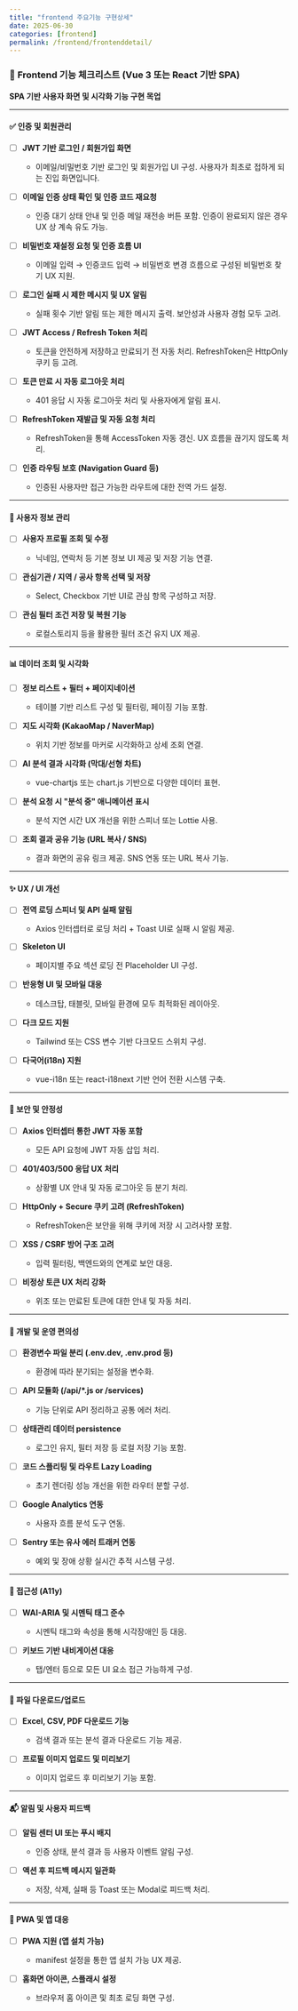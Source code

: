 ```yaml
---
title: "frontend 주요기능 구현상세"
date: 2025-06-30
categories: [frontend]
permalink: /frontend/frontenddetail/
---
```


### 🎨 **Frontend 기능 체크리스트 (Vue 3 또는 React 기반 SPA)**

**SPA 기반 사용자 화면 및 시각화 기능 구현 목업**

---

#### ✅ 인증 및 회원관리

* [ ] **JWT 기반 로그인 / 회원가입 화면**  
  * 이메일/비밀번호 기반 로그인 및 회원가입 UI 구성. 사용자가 최초로 접하게 되는 진입 화면입니다.

* [ ] **이메일 인증 상태 확인 및 인증 코드 재요청**  
  * 인증 대기 상태 안내 및 인증 메일 재전송 버튼 포함. 인증이 완료되지 않은 경우 UX 상 계속 유도 가능.

* [ ] **비밀번호 재설정 요청 및 인증 흐름 UI**  
  * 이메일 입력 → 인증코드 입력 → 비밀번호 변경 흐름으로 구성된 비밀번호 찾기 UX 지원.

* [ ] **로그인 실패 시 제한 메시지 및 UX 알림**  
  * 실패 횟수 기반 알림 또는 제한 메시지 출력. 보안성과 사용자 경험 모두 고려.

* [ ] **JWT Access / Refresh Token 처리**  
  * 토큰을 안전하게 저장하고 만료되기 전 자동 처리. RefreshToken은 HttpOnly 쿠키 등 고려.

* [ ] **토큰 만료 시 자동 로그아웃 처리**  
  * 401 응답 시 자동 로그아웃 처리 및 사용자에게 알림 표시.

* [ ] **RefreshToken 재발급 및 자동 요청 처리**  
  * RefreshToken을 통해 AccessToken 자동 갱신. UX 흐름을 끊기지 않도록 처리.

* [ ] **인증 라우팅 보호 (Navigation Guard 등)**  
  * 인증된 사용자만 접근 가능한 라우트에 대한 전역 가드 설정.

---

#### 👤 사용자 정보 관리

* [ ] **사용자 프로필 조회 및 수정**  
  * 닉네임, 연락처 등 기본 정보 UI 제공 및 저장 기능 연결.

* [ ] **관심기관 / 지역 / 공사 항목 선택 및 저장**  
  * Select, Checkbox 기반 UI로 관심 항목 구성하고 저장.

* [ ] **관심 필터 조건 저장 및 복원 기능**  
  * 로컬스토리지 등을 활용한 필터 조건 유지 UX 제공.

---

#### 📊 데이터 조회 및 시각화

* [ ] **정보 리스트 + 필터 + 페이지네이션**  
  * 테이블 기반 리스트 구성 및 필터링, 페이징 기능 포함.

* [ ] **지도 시각화 (KakaoMap / NaverMap)**  
  * 위치 기반 정보를 마커로 시각화하고 상세 조회 연결.

* [ ] **AI 분석 결과 시각화 (막대/선형 차트)**  
  * vue-chartjs 또는 chart.js 기반으로 다양한 데이터 표현.

* [ ] **분석 요청 시 "분석 중" 애니메이션 표시**  
  * 분석 지연 시간 UX 개선을 위한 스피너 또는 Lottie 사용.

* [ ] **조회 결과 공유 기능 (URL 복사 / SNS)**  
  * 결과 화면의 공유 링크 제공. SNS 연동 또는 URL 복사 기능.

---

#### ✨ UX / UI 개선

* [ ] **전역 로딩 스피너 및 API 실패 알림**  
  * Axios 인터셉터로 로딩 처리 + Toast UI로 실패 시 알림 제공.

* [ ] **Skeleton UI**  
  * 페이지별 주요 섹션 로딩 전 Placeholder UI 구성.

* [ ] **반응형 UI 및 모바일 대응**  
  * 데스크탑, 태블릿, 모바일 환경에 모두 최적화된 레이아웃.

* [ ] **다크 모드 지원**  
  * Tailwind 또는 CSS 변수 기반 다크모드 스위치 구성.

* [ ] **다국어(i18n) 지원**  
  * vue-i18n 또는 react-i18next 기반 언어 전환 시스템 구축.

---

#### 🔐 보안 및 안정성

* [ ] **Axios 인터셉터 통한 JWT 자동 포함**  
  * 모든 API 요청에 JWT 자동 삽입 처리.

* [ ] **401/403/500 응답 UX 처리**  
  * 상황별 UX 안내 및 자동 로그아웃 등 분기 처리.

* [ ] **HttpOnly + Secure 쿠키 고려 (RefreshToken)**  
  * RefreshToken은 보안을 위해 쿠키에 저장 시 고려사항 포함.

* [ ] **XSS / CSRF 방어 구조 고려**  
  * 입력 필터링, 백엔드와의 연계로 보안 대응.

* [ ] **비정상 토큰 UX 처리 강화**  
  * 위조 또는 만료된 토큰에 대한 안내 및 자동 처리.

---

#### 🧱 개발 및 운영 편의성

* [ ] **환경변수 파일 분리 (.env.dev, .env.prod 등)**  
  * 환경에 따라 분기되는 설정을 변수화.

* [ ] **API 모듈화 (/api/*.js or /services)**  
  * 기능 단위로 API 정리하고 공통 에러 처리.

* [ ] **상태관리 데이터 persistence**  
  * 로그인 유지, 필터 저장 등 로컬 저장 기능 포함.

* [ ] **코드 스플리팅 및 라우트 Lazy Loading**  
  * 초기 렌더링 성능 개선을 위한 라우터 분할 구성.

* [ ] **Google Analytics 연동**  
  * 사용자 흐름 분석 도구 연동.

* [ ] **Sentry 또는 유사 에러 트래커 연동**  
  * 예외 및 장애 상황 실시간 추적 시스템 구성.

---

#### 🧩 접근성 (A11y)

* [ ] **WAI-ARIA 및 시멘틱 태그 준수**  
  * 시멘틱 태그와 속성을 통해 시각장애인 등 대응.

* [ ] **키보드 기반 내비게이션 대응**  
  * 탭/엔터 등으로 모든 UI 요소 접근 가능하게 구성.

---

#### 💾 파일 다운로드/업로드

* [ ] **Excel, CSV, PDF 다운로드 기능**  
  * 검색 결과 또는 분석 결과 다운로드 기능 제공.

* [ ] **프로필 이미지 업로드 및 미리보기**  
  * 이미지 업로드 후 미리보기 기능 포함.

---

#### 📬 알림 및 사용자 피드백

* [ ] **알림 센터 UI 또는 푸시 배지**  
  * 인증 상태, 분석 결과 등 사용자 이벤트 알림 구성.

* [ ] **액션 후 피드백 메시지 일관화**  
  * 저장, 삭제, 실패 등 Toast 또는 Modal로 피드백 처리.

---

#### 📱 PWA 및 앱 대응

* [ ] **PWA 지원 (앱 설치 가능)**  
  * manifest 설정을 통한 앱 설치 가능 UX 제공.

* [ ] **홈화면 아이콘, 스플래시 설정**  
  * 브라우저 홈 아이콘 및 최초 로딩 화면 구성.




